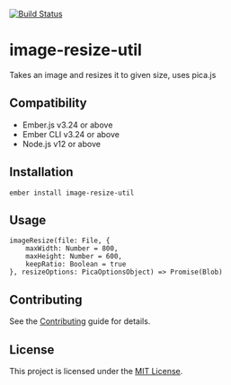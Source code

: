 [![Build Status](https://travis-ci.org/ollar/image-resize-util.svg?branch=master)](https://travis-ci.org/ollar/image-resize-util)

image-resize-util
==============================================================================

Takes an image and resizes it to given size, uses pica.js


Compatibility
------------------------------------------------------------------------------

* Ember.js v3.24 or above
* Ember CLI v3.24 or above
* Node.js v12 or above


Installation
------------------------------------------------------------------------------

```
ember install image-resize-util
```


Usage
------------------------------------------------------------------------------

```
imageResize(file: File, {
    maxWidth: Number = 800,
    maxHeight: Number = 600,
    keepRatio: Boolean = true
}, resizeOptions: PicaOptionsObject) => Promise(Blob)
```

Contributing
------------------------------------------------------------------------------

See the [Contributing](CONTRIBUTING.md) guide for details.


License
------------------------------------------------------------------------------

This project is licensed under the [MIT License](LICENSE.md).
